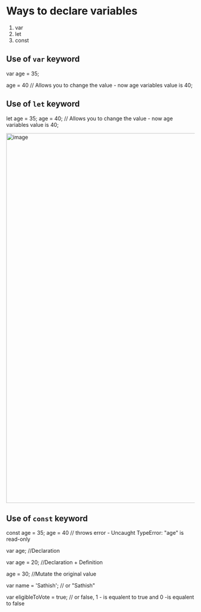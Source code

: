 # Ways to declare variables

1. var
2. let
3. const






## Use of `var` keyword

var age = 35;

age = 40 // Allows you to change the value - now age variables value is 40;


## Use of `let` keyword

let age = 35;
age = 40;  // Allows you to change the value - now age variables value is 40;

<img width="989" alt="image" src="https://github.com/user-attachments/assets/9502e2a0-5e69-4802-8ee0-f3bff58c5c2e">



## Use of `const` keyword
const age = 35;
age = 40 // throws error - Uncaught TypeError: "age" is read-only


var age; //Declaration

var age = 20; //Declaration + Definition

age = 30; //Mutate the original value

var name = 'Sathish'; // or "Sathish"

var eligibleToVote = true; // or false,  1 - is equalent to true and 0 -is equalent to false
